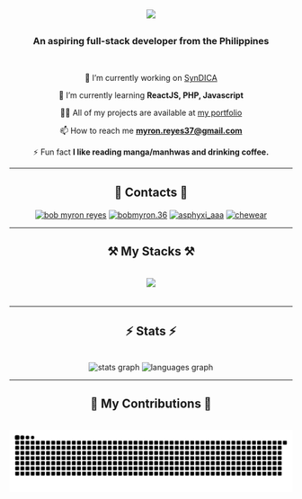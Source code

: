 
<h1 align="center">
    <img src="https://readme-typing-svg.herokuapp.com/?font=Righteous&size=35&center=true&vCenter=true&width=500&height=70&duration=4000&lines=Hello+There!;+I'm+Bob+Myron!;" />
</h1>

<h3 align="center">An aspiring full-stack developer from the Philippines</h3>

<br/>

<div align="center">
 
🔭 I’m currently working on [SynDICA](link.com)

🌱 I’m currently learning **ReactJS, PHP, Javascript**

👨‍💻 All of my projects are available at [my portfolio](https://chewear.github.io/nportfolio/)

📫 How to reach me **myron.reyes37@gmail.com**

⚡ Fun fact **I like reading manga/manhwas and drinking coffee.**

</div>

<hr/>
<h2 align="center">💬 Contacts 💬</h2>
<div align="center"> 
    <a href="https://linkedin.com/in/bob myron reyes" target="blank"><img align="center" src="https://raw.githubusercontent.com/rahuldkjain/github-profile-readme-generator/master/src/images/icons/Social/linked-in-alt.svg" alt="bob myron reyes" height="30" width="40" /></a>
    <a href="https://fb.com/bobmyron.36" target="blank"><img align="center" src="https://raw.githubusercontent.com/rahuldkjain/github-profile-readme-generator/master/src/images/icons/Social/facebook.svg" alt="bobmyron.36" height="30" width="40" /></a>
    <a href="https://instagram.com/asphyxi_aaa" target="blank"><img align="center" src="https://raw.githubusercontent.com/rahuldkjain/github-profile-readme-generator/master/src/images/icons/Social/instagram.svg" alt="asphyxi_aaa" height="30" width="40" /></a>
    <a href="https://discord.gg/chewear" target="blank"><img align="center" src="https://raw.githubusercontent.com/rahuldkjain/github-profile-readme-generator/master/src/images/icons/Social/discord.svg" alt="chewear" height="30" width="40" /></a>
</div>

<hr/>
 
<h2 align="center">⚒️ My Stacks ⚒️</h2>
<br/>
<div align="center">
    <img src="https://skillicons.dev/icons?i=html,css,js,php,bootstrap,java,cpp,cs,nodejs,androidstudio,mysql,ai,ps,xd,blender,figma,unity,git" />
    <br>
</div>

<br/>
<hr/>

<h2 align="center">⚡ Stats ⚡</h2>
<br>
<div align="center">
  <img src="https://github-readme-stats.vercel.app/api?username=chewear&hide_title=false&hide_rank=false&show_icons=true&include_all_commits=true&count_private=true&disable_animations=false&theme=dracula&locale=en&hide_border=false" height="150" alt="stats graph"  />
  <img src="https://github-readme-stats.vercel.app/api/top-langs?username=chewear&locale=en&hide_title=false&layout=compact&card_width=320&langs_count=5&theme=dracula&hide_border=false" height="150" alt="languages graph"  />
</div>

<hr/>

<div align="center">
  <h2>🐍 My Contributions 🐍</h2>
  <br>
  <img alt="snake eating my contributions" src="https://raw.githubusercontent.com/chewear/chewear/output/github-contribution-grid-snake.svg" />
  
  <br/><br/><br/>
</div>






